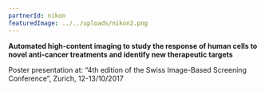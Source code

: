```yaml
---
partnerId: nikon
featuredImage: ../../uploads/nikon2.png
---
```


**Automated high-content imaging to study the response of human cells to novel anti-cancer treatments and identify new therapeutic targets**

Poster presentation at: “4th edition of the Swiss Image-Based Screening Conference”, Zurich, 12-13/10/2017
